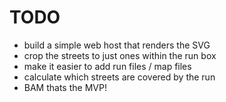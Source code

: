 # TODO

- build a simple web host that renders the SVG
- crop the streets to just ones within the run box
- make it easier to add run files / map files
- calculate which streets are covered by the run
- BAM thats the MVP!
